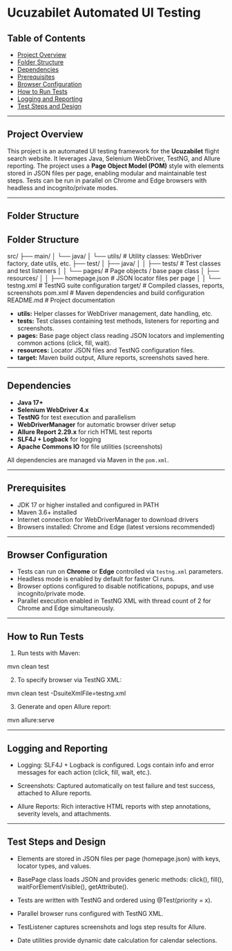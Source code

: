 # Ucuzabilet Automated UI Testing

## Table of Contents
- [Project Overview](#project-overview)
- [Folder Structure](#folder-structure)
- [Dependencies](#dependencies)
- [Prerequisites](#prerequisites)
- [Browser Configuration](#browser-configuration)
- [How to Run Tests](#how-to-run-tests)
- [Logging and Reporting](#logging-and-reporting)
- [Test Steps and Design](#test-steps-and-design)


---

## Project Overview

This project is an automated UI testing framework for the **Ucuzabilet** flight search website. It leverages Java, Selenium WebDriver, TestNG, and Allure reporting. The project uses a **Page Object Model (POM)** style with elements stored in JSON files per page, enabling modular and maintainable test steps. Tests can be run in parallel on Chrome and Edge browsers with headless and incognito/private modes.

---

## Folder Structure

## Folder Structure

src/
├── main/
│ └── java/
│ └── utils/ # Utility classes: WebDriver factory, date utils, etc.
├── test/
│ ├── java/
│ │ ├── tests/ # Test classes and test listeners
│ │ └── pages/ # Page objects / base page class
│ ├── resources/
│ │ ├── homepage.json # JSON locator files per page
│ │ └── testng.xml # TestNG suite configuration
target/ # Compiled classes, reports, screenshots
pom.xml # Maven dependencies and build configuration
README.md # Project documentation



- **utils:** Helper classes for WebDriver management, date handling, etc.
- **tests:** Test classes containing test methods, listeners for reporting and screenshots.
- **pages:** Base page object class reading JSON locators and implementing common actions (click, fill, wait).
- **resources:** Locator JSON files and TestNG configuration files.
- **target:** Maven build output, Allure reports, screenshots saved here.

---

## Dependencies

- **Java 17+**
- **Selenium WebDriver 4.x**
- **TestNG** for test execution and parallelism
- **WebDriverManager** for automatic browser driver setup
- **Allure Report 2.29.x** for rich HTML test reports
- **SLF4J + Logback** for logging
- **Apache Commons IO** for file utilities (screenshots)

All dependencies are managed via Maven in the `pom.xml`.

---

## Prerequisites

- JDK 17 or higher installed and configured in PATH
- Maven 3.6+ installed
- Internet connection for WebDriverManager to download drivers
- Browsers installed: Chrome and Edge (latest versions recommended)

---

## Browser Configuration

- Tests can run on **Chrome** or **Edge** controlled via `testng.xml` parameters.
- Headless mode is enabled by default for faster CI runs.
- Browser options configured to disable notifications, popups, and use incognito/private mode.
- Parallel execution enabled in TestNG XML with thread count of 2 for Chrome and Edge simultaneously.

---

## How to Run Tests

1. Run tests with Maven:

mvn clean test

2. To specify browser via TestNG XML:
  
mvn clean test -DsuiteXmlFile=testng.xml

3. Generate and open Allure report:

mvn allure:serve

---

## Logging and Reporting
- Logging: SLF4J + Logback is configured. Logs contain info and error messages for each action (click, fill, wait, etc.).

- Screenshots: Captured automatically on test failure and test success, attached to Allure reports.

- Allure Reports: Rich interactive HTML reports with step annotations, severity levels, and attachments.

---

## Test Steps and Design
- Elements are stored in JSON files per page (homepage.json) with keys, locator types, and values.

- BasePage class loads JSON and provides generic methods: click(), fill(), waitForElementVisible(), getAttribute().

- Tests are written with TestNG and ordered using @Test(priority = x).

- Parallel browser runs configured with TestNG XML.

- TestListener captures screenshots and logs step results for Allure.

- Date utilities provide dynamic date calculation for calendar selections.


